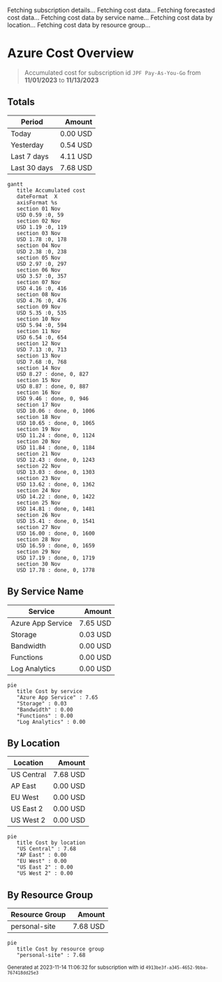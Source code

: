 Fetching subscription details...
Fetching cost data...
Fetching forecasted cost data...
Fetching cost data by service name...
Fetching cost data by location...
Fetching cost data by resource group...
# Azure Cost Overview

> Accumulated cost for subscription id `JPF Pay-As-You-Go` from **11/01/2023** to **11/13/2023**

## Totals

|Period|Amount|
|---|---:|
|Today|0.00 USD|
|Yesterday|0.54 USD|
|Last 7 days|4.11 USD|
|Last 30 days|7.68 USD|

```mermaid
gantt
   title Accumulated cost
   dateFormat  X
   axisFormat %s
   section 01 Nov
   USD 0.59 :0, 59
   section 02 Nov
   USD 1.19 :0, 119
   section 03 Nov
   USD 1.78 :0, 178
   section 04 Nov
   USD 2.38 :0, 238
   section 05 Nov
   USD 2.97 :0, 297
   section 06 Nov
   USD 3.57 :0, 357
   section 07 Nov
   USD 4.16 :0, 416
   section 08 Nov
   USD 4.76 :0, 476
   section 09 Nov
   USD 5.35 :0, 535
   section 10 Nov
   USD 5.94 :0, 594
   section 11 Nov
   USD 6.54 :0, 654
   section 12 Nov
   USD 7.13 :0, 713
   section 13 Nov
   USD 7.68 :0, 768
   section 14 Nov
   USD 8.27 : done, 0, 827
   section 15 Nov
   USD 8.87 : done, 0, 887
   section 16 Nov
   USD 9.46 : done, 0, 946
   section 17 Nov
   USD 10.06 : done, 0, 1006
   section 18 Nov
   USD 10.65 : done, 0, 1065
   section 19 Nov
   USD 11.24 : done, 0, 1124
   section 20 Nov
   USD 11.84 : done, 0, 1184
   section 21 Nov
   USD 12.43 : done, 0, 1243
   section 22 Nov
   USD 13.03 : done, 0, 1303
   section 23 Nov
   USD 13.62 : done, 0, 1362
   section 24 Nov
   USD 14.22 : done, 0, 1422
   section 25 Nov
   USD 14.81 : done, 0, 1481
   section 26 Nov
   USD 15.41 : done, 0, 1541
   section 27 Nov
   USD 16.00 : done, 0, 1600
   section 28 Nov
   USD 16.59 : done, 0, 1659
   section 29 Nov
   USD 17.19 : done, 0, 1719
   section 30 Nov
   USD 17.78 : done, 0, 1778
```

## By Service Name

|Service|Amount|
|---|---:|
|Azure App Service|7.65 USD|
|Storage|0.03 USD|
|Bandwidth|0.00 USD|
|Functions|0.00 USD|
|Log Analytics|0.00 USD|

```mermaid
pie
   title Cost by service
   "Azure App Service" : 7.65
   "Storage" : 0.03
   "Bandwidth" : 0.00
   "Functions" : 0.00
   "Log Analytics" : 0.00
```

## By Location

|Location|Amount|
|---|---:|
|US Central|7.68 USD|
|AP East|0.00 USD|
|EU West|0.00 USD|
|US East 2|0.00 USD|
|US West 2|0.00 USD|

```mermaid
pie
   title Cost by location
   "US Central" : 7.68
   "AP East" : 0.00
   "EU West" : 0.00
   "US East 2" : 0.00
   "US West 2" : 0.00
```

## By Resource Group

|Resource Group|Amount|
|---|---:|
|personal-site|7.68 USD|

```mermaid
pie
   title Cost by resource group
   "personal-site" : 7.68
```

<sup>Generated at 2023-11-14 11:06:32 for subscription with id `4913be3f-a345-4652-9bba-767418dd25e3`</sup>
